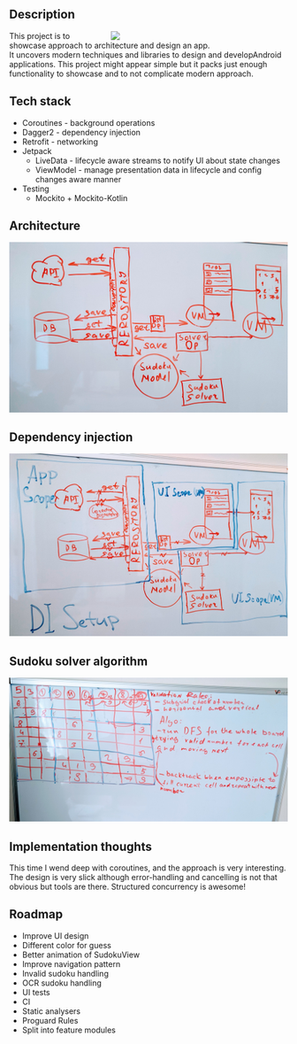 ## Description
<img src="/imgs/demo.gif" width="300" align="right" hspace="20">

This project is to showcase approach to architecture and design an app.  
It uncovers modern techniques and libraries to design and developAndroid  
applications. This project might appear simple but it packs just enough  
functionality to showcase and to not complicate modern approach.

## Tech stack


- Coroutines - background operations
- Dagger2 - dependency injection
- Retrofit - networking
- Jetpack
  - LiveData - lifecycle aware streams to notify UI about state changes
  - ViewModel - manage presentation data in lifecycle and config changes
  aware manner
- Testing
  - Mockito + Mockito-Kotlin

## Architecture

![Architecture](/imgs/arch.jpg)

## Dependency injection

![Dependency injection](/imgs/di.jpg)

## Sudoku solver algorithm

![Algorithm](/imgs/algo.jpg)

## Implementation thoughts

This time I wend deep with coroutines, and the approach is very interesting.
The design is very slick although error-handling and cancelling is not that
obvious but tools are there. Structured concurrency is awesome!

## Roadmap
- Improve UI design
- Different color for guess
- Better animation of SudokuView
- Improve navigation pattern
- Invalid sudoku handling
- OCR sudoku handling
- UI tests
- CI
- Static analysers
- Proguard Rules
- Split into feature modules